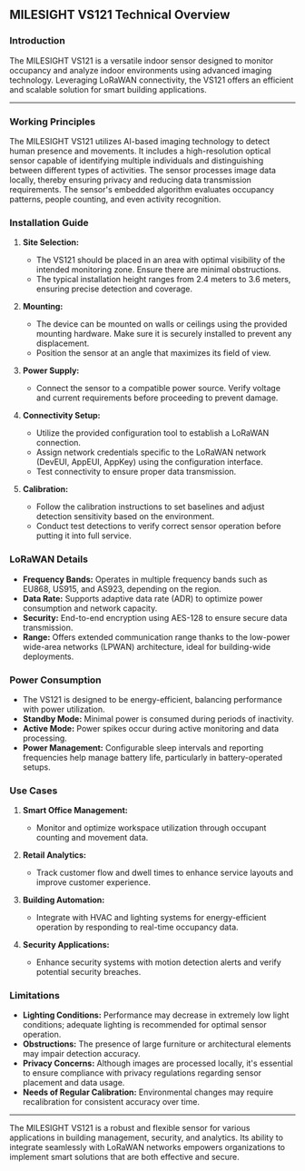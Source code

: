 ## MILESIGHT VS121 Technical Overview

### Introduction
The MILESIGHT VS121 is a versatile indoor sensor designed to monitor occupancy and analyze indoor environments using advanced imaging technology. Leveraging LoRaWAN connectivity, the VS121 offers an efficient and scalable solution for smart building applications.

---

### Working Principles

The MILESIGHT VS121 utilizes AI-based imaging technology to detect human presence and movements. It includes a high-resolution optical sensor capable of identifying multiple individuals and distinguishing between different types of activities. The sensor processes image data locally, thereby ensuring privacy and reducing data transmission requirements. The sensor's embedded algorithm evaluates occupancy patterns, people counting, and even activity recognition.

### Installation Guide

1. **Site Selection:**
   - The VS121 should be placed in an area with optimal visibility of the intended monitoring zone. Ensure there are minimal obstructions.
   - The typical installation height ranges from 2.4 meters to 3.6 meters, ensuring precise detection and coverage.

2. **Mounting:**
   - The device can be mounted on walls or ceilings using the provided mounting hardware. Make sure it is securely installed to prevent any displacement.
   - Position the sensor at an angle that maximizes its field of view.

3. **Power Supply:**
   - Connect the sensor to a compatible power source. Verify voltage and current requirements before proceeding to prevent damage.

4. **Connectivity Setup:**
   - Utilize the provided configuration tool to establish a LoRaWAN connection.
   - Assign network credentials specific to the LoRaWAN network (DevEUI, AppEUI, AppKey) using the configuration interface.
   - Test connectivity to ensure proper data transmission.

5. **Calibration:**
   - Follow the calibration instructions to set baselines and adjust detection sensitivity based on the environment.
   - Conduct test detections to verify correct sensor operation before putting it into full service.

### LoRaWAN Details

- **Frequency Bands:** Operates in multiple frequency bands such as EU868, US915, and AS923, depending on the region.
- **Data Rate:** Supports adaptive data rate (ADR) to optimize power consumption and network capacity.
- **Security:** End-to-end encryption using AES-128 to ensure secure data transmission.
- **Range:** Offers extended communication range thanks to the low-power wide-area networks (LPWAN) architecture, ideal for building-wide deployments.

### Power Consumption

- The VS121 is designed to be energy-efficient, balancing performance with power utilization.
- **Standby Mode:** Minimal power is consumed during periods of inactivity.
- **Active Mode:** Power spikes occur during active monitoring and data processing.
- **Power Management:** Configurable sleep intervals and reporting frequencies help manage battery life, particularly in battery-operated setups.

### Use Cases

1. **Smart Office Management:**
   - Monitor and optimize workspace utilization through occupant counting and movement data.
   
2. **Retail Analytics:**
   - Track customer flow and dwell times to enhance service layouts and improve customer experience.

3. **Building Automation:**
   - Integrate with HVAC and lighting systems for energy-efficient operation by responding to real-time occupancy data.

4. **Security Applications:**
   - Enhance security systems with motion detection alerts and verify potential security breaches.

### Limitations

- **Lighting Conditions:** Performance may decrease in extremely low light conditions; adequate lighting is recommended for optimal sensor operation.
- **Obstructions:** The presence of large furniture or architectural elements may impair detection accuracy.
- **Privacy Concerns:** Although images are processed locally, it's essential to ensure compliance with privacy regulations regarding sensor placement and data usage.
- **Needs of Regular Calibration:** Environmental changes may require recalibration for consistent accuracy over time.

---

The MILESIGHT VS121 is a robust and flexible sensor for various applications in building management, security, and analytics. Its ability to integrate seamlessly with LoRaWAN networks empowers organizations to implement smart solutions that are both effective and secure.